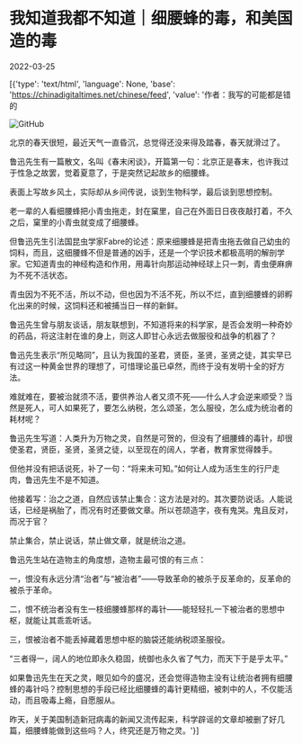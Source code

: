 # 我知道我都不知道｜细腰蜂的毒，和美国造的毒

2022-03-25

[{'type': 'text/html', 'language': None, 'base': 'https://chinadigitaltimes.net/chinese/feed', 'value': '作者：我写的可能都是错的

![GitHub](https://chinadigitaltimes.net/chinese/files/2022/03/190917C03_C6306-0.jpg)

北京的春天很短，最近天气一直昏沉，总觉得还没来得及踏春，春天就滑过了。

鲁迅先生有一篇散文，名叫《春末闲谈》，开篇第一句：北京正是春末，也许我过于性急之故罢，觉着夏意了，于是突然记起故乡的细腰蜂。

表面上写故乡风土，实际却从乡间传说，谈到生物科学，最后谈到思想控制。

老一辈的人看细腰蜂把小青虫拖走，封在窠里，自己在外面日日夜夜敲打着，不久之后，窠里的小青虫就变成了细腰蜂。

但鲁迅先生引法国昆虫学家Fabre的论述：原来细腰蜂是把青虫拖去做自己幼虫的饲料，而且，这细腰蜂不但是普通的凶手，还是一个学识技术都极高明的解剖学家。它知道青虫的神经构造和作用，用毒针向那运动神经球上只一刺，青虫便麻痹为不死不活状态。

青虫因为不死不活，所以不动，但也因为不活不死，所以不烂，直到细腰蜂的卵孵化出来的时候，这饲料还和被捕当日一样的新鲜。

鲁迅先生曾与朋友谈话，朋友联想到，不知道将来的科学家，是否会发明一种奇妙的药品，将这注射在谁的身上，则这人即甘心永远去做服役和战争的机器了？

鲁迅先生表示“所见略同”，且认为我国的圣君，贤臣，圣贤，圣贤之徒，其实早已有过这一种黄金世界的理想了，可惜理论虽已卓然，而终于没有发明十全的好方法。

难就难在，要被治就须不活，要供养治人者又须不死——什么人才会逆来顺受？当然是死人，可人如果死了，要怎么纳税，怎么颂圣，怎么服役，怎么成为统治者的耗材呢？

鲁迅先生写道：人类升为万物之灵，自然是可贺的，但没有了细腰蜂的毒针，却很使圣君，贤臣，圣贤，圣贤之徒，以至现在的阔人，学者，教育家觉得棘手。

但他并没有把话说死，补了一句：“将来未可知。”如何让人成为活生生的行尸走肉，鲁迅先生不是不知道。

他接着写：治之之道，自然应该禁止集合：这方法是对的。其次要防说话。人能说话，已经是祸胎了，而况有时还要做文章。所以苍颉造字，夜有鬼哭。鬼且反对，而况于官？

禁止集合，禁止说话，禁止做文章，就是统治之道。

鲁迅先生站在造物主的角度想，造物主最可恨的有三点：

一，恨没有永远分清“治者”与“被治者”——导致革命的被杀于反革命的，反革命的被杀于革命。

二，恨不统治者没有生一枝细腰蜂那样的毒针——能轻轻扎一下被治者的思想中枢，就能让其乖乖听话。

三，恨被治者不能丢掉藏着思想中枢的脑袋还能纳税颂圣服役。

“三者得一，阔人的地位即永久稳固，统御也永久省了气力，而天下于是乎太平。”

如果鲁迅先生在天之灵，眼见如今的盛况，还会觉得造物主没有让统治者拥有细腰蜂的毒针吗？控制思想的手段已经比细腰蜂的毒针更精细，被刺中的人，不仅能活动，而且吸毒上瘾，自愿服从。

昨天，关于美国制造新冠病毒的新闻又流传起来，科学辟谣的文章却被删了好几篇，细腰蜂能做到这些吗？人，终究还是万物之灵。'}]